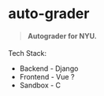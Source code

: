 # auto-grader

> #### Autograder for NYU.

Tech Stack:

- Backend - Django
- Frontend - Vue ?
- Sandbox - C
